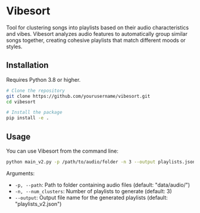 # Vibesort

Tool for clustering songs into playlists based on their audio characteristics and vibes. Vibesort analyzes audio features to automatically group similar songs together, creating cohesive playlists that match different moods or styles.

## Installation

Requires Python 3.8 or higher.

```bash
# Clone the repository
git clone https://github.com/yourusername/vibesort.git
cd vibesort

# Install the package
pip install -e .
```

## Usage

You can use Vibesort from the command line:

```bash
python main_v2.py -p /path/to/audio/folder -n 3 --output playlists.json
```

Arguments:

- `-p, --path`: Path to folder containing audio files (default: "data/audio/")
- `-n, --num_clusters`: Number of playlists to generate (default: 3)
- `--output`: Output file name for the generated playlists (default: "playlists_v2.json")
